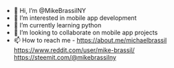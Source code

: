 - 👋 Hi, I’m @MikeBrassilNY
- 👀 I’m interested in mobile app development
- 🌱 I’m currently learning python
- 💞️ I’m looking to collaborate on mobile app projects
- 📫 How to reach me - https://about.me/michaelbrassil
https://www.reddit.com/user/mike-brassil/
https://steemit.com/@mikebrassilny
<!---
MikeBrassilNY/MikeBrassilNY is a ✨ special ✨ repository because its `README.md` (this file) appears on your GitHub profile.
You can click the Preview link to take a look at your changes.
--->
